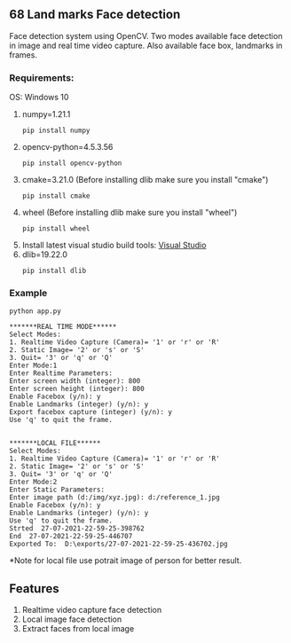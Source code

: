 ## 68 Land marks Face detection
Face detection system using OpenCV. Two modes available face detection in image and real time video capture. Also available face box, landmarks in frames.

### Requirements:
OS: Windows 10
1. numpy=1.21.1
    ```
    pip install numpy
    ```
2. opencv-python=4.5.3.56
    ```
    pip install opencv-python
    ```
3. cmake=3.21.0 (Before installing dlib make sure you install "cmake")
    ```
    pip install cmake
    ```
4. wheel  (Before installing dlib make sure you install "wheel")
    ```
    pip install wheel
    ```
5. Install latest visual studio build tools: [Visual Studio](https://visualstudio.microsoft.com/thank-you-downloading-visual-studio/?sku=Community&rel=15)
4. dlib=19.22.0
    ```
    pip install dlib
    ```

### Example
```
python app.py

*******REAL TIME MODE******
Select Modes: 
1. Realtime Video Capture (Camera)= '1' or 'r' or 'R' 
2. Static Image= '2' or 's' or 'S'
3. Quit= '3' or 'q' or 'Q'
Enter Mode:1
Enter Realtime Parameters:    
Enter screen width (integer): 800
Enter screen height (integer): 800
Enable Facebox (y/n): y
Enable Landmarks (integer) (y/n): y
Export facebox capture (integer) (y/n): y
Use 'q' to quit the frame.


*******LOCAL FILE******
Select Modes: 
1. Realtime Video Capture (Camera)= '1' or 'r' or 'R'
2. Static Image= '2' or 's' or 'S'
3. Quit= '3' or 'q' or 'Q'
Enter Mode:2
Enter Static Parameters:
Enter image path (d:/img/xyz.jpg): d:/reference_1.jpg
Enable Facebox (y/n): y
Enable Landmarks (integer) (y/n): y
Use 'q' to quit the frame.
Strted  27-07-2021-22-59-25-398762
End  27-07-2021-22-59-25-446707
Exported To:  D:\exports/27-07-2021-22-59-25-436702.jpg
```
*Note for local file use potrait image of person for better result.


## Features
1. Realtime video capture face detection
2. Local image face detection
3. Extract faces from local image
